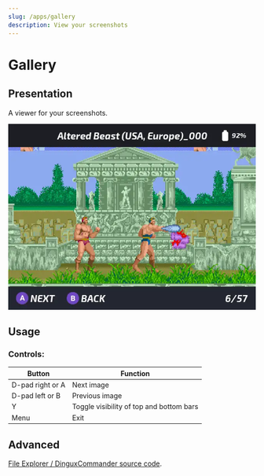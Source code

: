 ```yaml
---
slug: /apps/gallery
description: View your screenshots
---
```


# Gallery

## Presentation

A viewer for your screenshots.

![](./assets/gallery.webp)


## Usage

### Controls:

| Button           | Function                                 |
| ---------------- | ---------------------------------------- |
| D-pad right or A | Next image                               |
| D-pad left or B  | Previous image                           |
| Y                | Toggle visibility of top and bottom bars |
| Menu             | Exit                                     |

## Advanced

[File Explorer / DinguxCommander source code](https://github.com/OnionUI/app-DinguxCommander/).